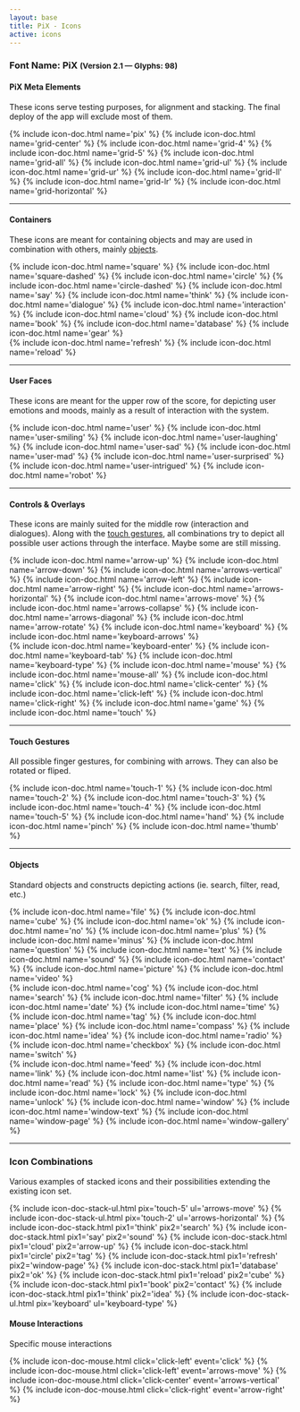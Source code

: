 ```yaml
---
layout: base
title: PiX - Icons
active: icons
---
```




<h3><span>Font Name:</span> PiX <small>(Version 2.1 — Glyphs:&nbsp;98)</small></h3>
<!--
<p>This font family is designed specially for representing the actions and processes involved in the flow of user experience. The icon structure supports stacking elements based on a simple grid system:</p> -->

<h4 id='meta'>PiX Meta Elements</h4>
<p>These icons serve testing purposes, for alignment and stacking. The final deploy of the app will exclude most of them.</p>
<div class='row'>
    {% include icon-doc.html name='pix' %}
    {% include icon-doc.html name='grid-center' %}
    {% include icon-doc.html name='grid-4' %}
    {% include icon-doc.html name='grid-5' %}
    {% include icon-doc.html name='grid-all' %}
    {% include icon-doc.html name='grid-ul' %}
    {% include icon-doc.html name='grid-ur' %}
    {% include icon-doc.html name='grid-ll' %}
    {% include icon-doc.html name='grid-lr' %}
    {% include icon-doc.html name='grid-horizontal' %}
</div>
<hr>
<h4 id='containers'>Containers</h4>
<p>These icons are meant for containing objects and may are used in combination with others, mainly <a href='#objects'>objects</a>.</p>
<div class='row'>
    {% include icon-doc.html name='square' %}
    {% include icon-doc.html name='square-dashed' %}
    {% include icon-doc.html name='circle' %}
    {% include icon-doc.html name='circle-dashed' %}
    {% include icon-doc.html name='say' %}
    {% include icon-doc.html name='think' %}
    {% include icon-doc.html name='dialogue' %}
    {% include icon-doc.html name='interaction' %}
    {% include icon-doc.html name='cloud' %}
    {% include icon-doc.html name='book' %}
    {% include icon-doc.html name='database' %}
    {% include icon-doc.html name='gear' %}
</div>
<div class='row'>
    {% include icon-doc.html name='refresh' %}
    {% include icon-doc.html name='reload' %}
</div>
<hr>
<h4>User Faces</h4>
<p>These icons are meant for the upper row of the score, for depicting user emotions and moods, mainly as a result of interaction with the system.</p>
<div class='row'>
    {% include icon-doc.html name='user' %}
    {% include icon-doc.html name='user-smiling' %}
    {% include icon-doc.html name='user-laughing' %}
    {% include icon-doc.html name='user-sad' %}
    {% include icon-doc.html name='user-mad' %}
    {% include icon-doc.html name='user-surprised' %}
    {% include icon-doc.html name='user-intrigued' %}
    {% include icon-doc.html name='robot' %}
</div>
<hr>
<h4 id='controls'>Controls & Overlays</h4>
<p>These icons are mainly suited for the middle row (interaction and dialogues). Along with the <a href='#touch'>touch gestures</a>, all combinations try to depict all possible user actions through the interface. Maybe some are still missing.</p>
<div class='row'>
    {% include icon-doc.html name='arrow-up' %}
    {% include icon-doc.html name='arrow-down' %}
    {% include icon-doc.html name='arrows-vertical' %}
    {% include icon-doc.html name='arrow-left' %}
    {% include icon-doc.html name='arrow-right' %}
    {% include icon-doc.html name='arrows-horizontal' %}
    {% include icon-doc.html name='arrows-move' %}
    {% include icon-doc.html name='arrows-collapse' %}
    {% include icon-doc.html name='arrows-diagonal' %}
    {% include icon-doc.html name='arrow-rotate' %}
    {% include icon-doc.html name='keyboard' %}
    {% include icon-doc.html name='keyboard-arrows' %}
</div>
<div class='row'>
    {% include icon-doc.html name='keyboard-enter' %}
    {% include icon-doc.html name='keyboard-tab' %}
    {% include icon-doc.html name='keyboard-type' %}
    {% include icon-doc.html name='mouse' %}
    {% include icon-doc.html name='mouse-all' %}
    {% include icon-doc.html name='click' %}
    {% include icon-doc.html name='click-center' %}
    {% include icon-doc.html name='click-left' %}
    {% include icon-doc.html name='click-right' %}
    {% include icon-doc.html name='game' %}
    {% include icon-doc.html name='touch' %}
</div>
<hr>
<h4 id='touch'>Touch Gestures</h4>
<p>All possible finger gestures, for combining with arrows. They can also be rotated or fliped.</p>
<div class='row'>
    {% include icon-doc.html name='touch-1' %}
    {% include icon-doc.html name='touch-2' %}
    {% include icon-doc.html name='touch-3' %}
    {% include icon-doc.html name='touch-4' %}
    {% include icon-doc.html name='touch-5' %}
    {% include icon-doc.html name='hand' %}
    {% include icon-doc.html name='pinch' %}
    {% include icon-doc.html name='thumb' %}
</div>
<hr>
<h4 id='objects'>Objects</h4>
<p>Standard objects and constructs depicting actions (ie. search, filter, read, etc.)</p>
<div class='row'>
    {% include icon-doc.html name='file' %}
    {% include icon-doc.html name='cube' %}
    {% include icon-doc.html name='ok' %}
    {% include icon-doc.html name='no' %}
    {% include icon-doc.html name='plus' %}
    {% include icon-doc.html name='minus' %}
    {% include icon-doc.html name='question' %}
    {% include icon-doc.html name='text' %}
    {% include icon-doc.html name='sound' %}
    {% include icon-doc.html name='contact' %}
    {% include icon-doc.html name='picture' %}
    {% include icon-doc.html name='video' %}
</div>
<div class='row'>
    {% include icon-doc.html name='cog' %}
    {% include icon-doc.html name='search' %}
    {% include icon-doc.html name='filter' %}
    {% include icon-doc.html name='date' %}
    {% include icon-doc.html name='time' %}
    {% include icon-doc.html name='tag' %}
    {% include icon-doc.html name='place' %}
    {% include icon-doc.html name='compass' %}
    {% include icon-doc.html name='idea' %}
    {% include icon-doc.html name='radio' %}
    {% include icon-doc.html name='checkbox' %}
    {% include icon-doc.html name='switch' %}
</div>
<div class='row'>
    {% include icon-doc.html name='feed' %}
    {% include icon-doc.html name='link' %}
    {% include icon-doc.html name='list' %}
    {% include icon-doc.html name='read' %}
    {% include icon-doc.html name='type' %}
    {% include icon-doc.html name='lock' %}
    {% include icon-doc.html name='unlock' %}
    {% include icon-doc.html name='window' %}
    {% include icon-doc.html name='window-text' %}
    {% include icon-doc.html name='window-page' %}
    {% include icon-doc.html name='window-gallery' %}
</div>
<hr>
<h3>Icon Combinations</h3>
<p>Various examples of stacked icons and their possibilities extending the existing icon set.</p>
<div class='row'>
    {% include icon-doc-stack-ul.html pix='touch-5' ul='arrows-move' %}
    {% include icon-doc-stack-ul.html pix='touch-2' ul='arrows-horizontal' %}
    {% include icon-doc-stack.html pix1='think' pix2='search' %}
    {% include icon-doc-stack.html pix1='say' pix2='sound' %}
    {% include icon-doc-stack.html pix1='cloud' pix2='arrow-up' %}
    {% include icon-doc-stack.html pix1='circle' pix2='tag' %}
    {% include icon-doc-stack.html pix1='refresh' pix2='window-page' %}
    {% include icon-doc-stack.html pix1='database' pix2='ok' %}
    {% include icon-doc-stack.html pix1='reload' pix2='cube' %}
    {% include icon-doc-stack.html pix1='book' pix2='contact' %}
    {% include icon-doc-stack.html pix1='think' pix2='idea' %}
    {% include icon-doc-stack-ul.html pix='keyboard' ul='keyboard-type' %}
</div>

<h4>Mouse Interactions</h4>
<p>Specific mouse interactions</p>
<div class='row'>
    {% include icon-doc-mouse.html click='click-left' event='click' %}
    {% include icon-doc-mouse.html click='click-left' event='arrows-move' %}
    {% include icon-doc-mouse.html click='click-center' event='arrows-vertical' %}
    {% include icon-doc-mouse.html click='click-right' event='arrow-right' %}
</div>